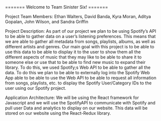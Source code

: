 ======= Welcome to Team Sinister Six! =======

Project Team Members: 
Ethan Walters, David Banda, Kyra Moran, Aditya Gopalan, John Wilson, and Sandra   Griffin
 
Project Description: 
As part of our project we plan to be using Spotify’s API to be able to gather data on a user’s listening preferences. This means that we are able to gather all metadata from songs, playlists, albums, as well as different artists and genres. Our main goal with this project is to be able to use this data to be able to display it to the user to show them all the different aspects of music that they may like to be able to share it to someone else or use that to be able to find new music to expand their library. To do this, we used Spotify;s Web API to be able to gather all the data. To do this we plan to be able to externally log into the Spotify Web App able to be able to use the Web API to be able to request all information from songs, playlists, etc. to display the Spotify User/Category IDs to the user using our Spotify project.

Application Architecture: 
We will be using the React framework for Javascript and we will use the SpotifyAPI to communicate with Spotify and pull user Data and analytics to display on our website. This data will be stored on our website using the React-Redux library.
